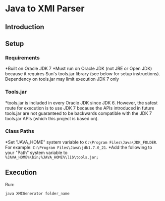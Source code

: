 # Java to XMI Parser

## Introduction

## Setup
### Requirements
*Built on Oracle JDK 7
*Must run on Oracle JDK (not JRE or Open JDK) because it requires Sun's tools.jar library (see below for setup instructions). Dependency on tools.jar may limit execution JDK 7 only

### Tools.jar
*tools.jar is included in every Oracle JDK since JDK 6. However, the safest route for execution is to use JDK 7 because the APIs introduced in future tools.jar are not guaranteed to be backwards compatible with the JDK 7 tools.jar APIs (which this project is based on).

### Class Paths
*Set "JAVA_HOME" system variable to `C:\Program Files\Java\JDK_FOLDER`. For example: `C:\Program Files\Java\jdk1.7.0_21`.
*Add the following to your "Path" system variable to `%JAVA_HOME%\bin;%JAVA_HOME%\lib\tools.jar;`

## Execution
Run:

	java XMIGenerator folder_name